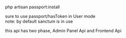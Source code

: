 php artisan passport:install <br>

sure to use passport/hasToken in User mode <br>
note: by default sanctum is in use <br>

this api has two phase, Admin Panel Api and Frontend Api
